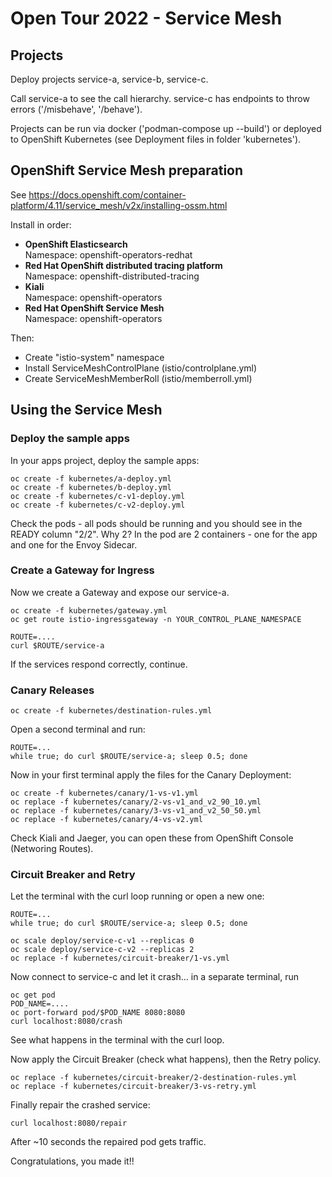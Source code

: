 # Open Tour 2022 - Service Mesh

## Projects

Deploy projects service-a, service-b, service-c.

Call service-a to see the call hierarchy. service-c has endpoints to throw errors ('/misbehave', '/behave').

Projects can be run via docker ('podman-compose up --build') or deployed to OpenShift Kubernetes (see Deployment files in folder 'kubernetes').

## OpenShift Service Mesh preparation

See https://docs.openshift.com/container-platform/4.11/service_mesh/v2x/installing-ossm.html

Install in order:

* **OpenShift Elasticsearch**  
Namespace: openshift-operators-redhat
* **Red Hat OpenShift distributed tracing platform**  
Namespace: openshift-distributed-tracing
* **Kiali**  
Namespace: openshift-operators
* **Red Hat OpenShift Service Mesh**  
Namespace: openshift-operators

Then:

* Create "istio-system" namespace
* Install ServiceMeshControlPlane (istio/controlplane.yml)
* Create ServiceMeshMemberRoll (istio/memberroll.yml)

## Using the Service Mesh

### Deploy the sample apps

In your apps project, deploy the sample apps:

```
oc create -f kubernetes/a-deploy.yml
oc create -f kubernetes/b-deploy.yml
oc create -f kubernetes/c-v1-deploy.yml
oc create -f kubernetes/c-v2-deploy.yml
```

Check the pods - all pods should be running and you should see in the READY column "2/2". Why 2? In the pod are 2 containers - one for the app and one for the Envoy Sidecar.

### Create a Gateway for Ingress

Now we create a Gateway and expose our service-a.

```
oc create -f kubernetes/gateway.yml
oc get route istio-ingressgateway -n YOUR_CONTROL_PLANE_NAMESPACE

ROUTE=....
curl $ROUTE/service-a
```

If the services respond correctly, continue.

### Canary Releases

```
oc create -f kubernetes/destination-rules.yml
```

Open a second terminal and run:
```
ROUTE=...
while true; do curl $ROUTE/service-a; sleep 0.5; done
```

Now in your first terminal apply the files for the Canary Deployment:

```
oc create -f kubernetes/canary/1-vs-v1.yml
oc replace -f kubernetes/canary/2-vs-v1_and_v2_90_10.yml
oc replace -f kubernetes/canary/3-vs-v1_and_v2_50_50.yml
oc replace -f kubernetes/canary/4-vs-v2.yml
```

Check Kiali and Jaeger, you can open these from OpenShift Console (Networing Routes).

### Circuit Breaker and Retry

Let the terminal with the curl loop running or open a new one:
```
ROUTE=...
while true; do curl $ROUTE/service-a; sleep 0.5; done
```

```
oc scale deploy/service-c-v1 --replicas 0
oc scale deploy/service-c-v2 --replicas 2
oc replace -f kubernetes/circuit-breaker/1-vs.yml
```

Now connect to service-c and let it crash... in a separate terminal, run

```
oc get pod
POD_NAME=....
oc port-forward pod/$POD_NAME 8080:8080
curl localhost:8080/crash
```

See what happens in the terminal with the curl loop.

Now apply the Circuit Breaker (check what happens), then the Retry policy.

```
oc replace -f kubernetes/circuit-breaker/2-destination-rules.yml
oc replace -f kubernetes/circuit-breaker/3-vs-retry.yml
```

Finally repair the crashed service:
```
curl localhost:8080/repair
```

After ~10 seconds the repaired pod gets traffic.


Congratulations, you made it!!
